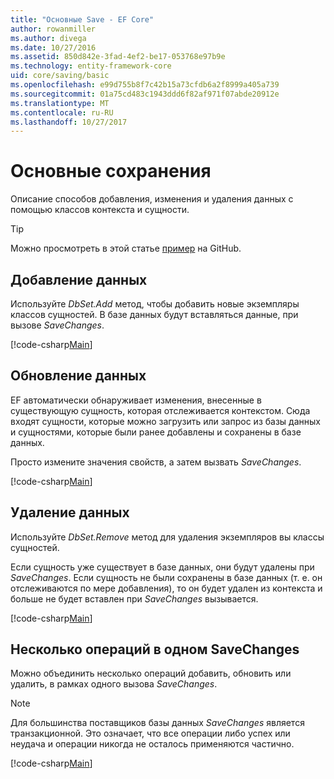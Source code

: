 ```yaml
---
title: "Основные Save - EF Core"
author: rowanmiller
ms.author: divega
ms.date: 10/27/2016
ms.assetid: 850d842e-3fad-4ef2-be17-053768e97b9e
ms.technology: entity-framework-core
uid: core/saving/basic
ms.openlocfilehash: e99d755b8f7c42b15a73cfdb6a2f8999a405a739
ms.sourcegitcommit: 01a75cd483c1943ddd6f82af971f07abde20912e
ms.translationtype: MT
ms.contentlocale: ru-RU
ms.lasthandoff: 10/27/2017
---
```

# <a name="basic-save"></a>Основные сохранения

Описание способов добавления, изменения и удаления данных с помощью классов контекста и сущности.

> [!TIP]  
> Можно просмотреть в этой статье [пример](https://github.com/aspnet/EntityFramework.Docs/tree/master/samples/core/Saving/Saving/Basics/) на GitHub.

## <a name="adding-data"></a>Добавление данных

Используйте *DbSet.Add* метод, чтобы добавить новые экземпляры классов сущностей. В базе данных будут вставляться данные, при вызове *SaveChanges*.

[!code-csharp[Main](../../../samples/core/Saving/Saving/Basics/Sample.cs#Add)]

## <a name="updating-data"></a>Обновление данных

EF автоматически обнаруживает изменения, внесенные в существующую сущность, которая отслеживается контекстом. Сюда входят сущности, которые можно загрузить или запрос из базы данных и сущностями, которые были ранее добавлены и сохранены в базе данных.

Просто измените значения свойств, а затем вызвать *SaveChanges*.

[!code-csharp[Main](../../../samples/core/Saving/Saving/Basics/Sample.cs#Update)]

## <a name="deleting-data"></a>Удаление данных

Используйте *DbSet.Remove* метод для удаления экземпляров вы классы сущностей.

Если сущность уже существует в базе данных, они будут удалены при *SaveChanges*. Если сущность не были сохранены в базе данных (т. е. он отслеживаются по мере добавления), то он будет удален из контекста и больше не будет вставлен при *SaveChanges* вызывается.

[!code-csharp[Main](../../../samples/core/Saving/Saving/Basics/Sample.cs#Remove)]

## <a name="multiple-operations-in-a-single-savechanges"></a>Несколько операций в одном SaveChanges

Можно объединить несколько операций добавить, обновить или удалить, в рамках одного вызова *SaveChanges*.

> [!NOTE]  
> Для большинства поставщиков базы данных *SaveChanges* является транзакционной. Это означает, что все операции либо успех или неудача и операции никогда не осталось применяются частично.

[!code-csharp[Main](../../../samples/core/Saving/Saving/Basics/Sample.cs#MultipleOperations)]
